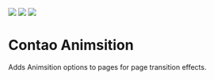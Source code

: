 [![](https://img.shields.io/maintenance/yes/2018.svg)](https://github.com/inspiredminds/contao-animsition)
[![](https://img.shields.io/packagist/v/inspiredminds/contao-animsition.svg)](https://packagist.org/packages/inspiredminds/contao-animsition)
[![](https://img.shields.io/packagist/dt/inspiredminds/contao-animsition.svg)](https://packagist.org/packages/inspiredminds/contao-animsition)

Contao Animsition
=====================

Adds Animsition options to pages for page transition effects.
